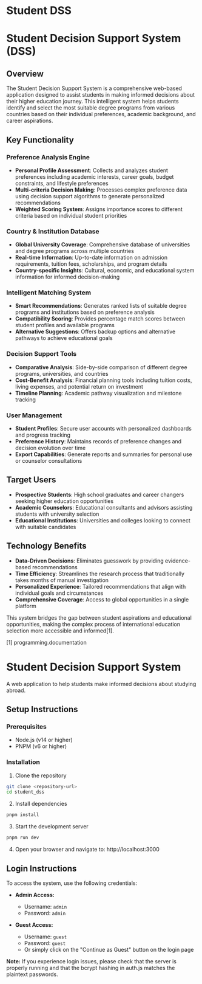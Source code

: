 # Student DSS

# Student Decision Support System (DSS)

## Overview

The Student Decision Support System is a comprehensive web-based application designed to assist students in making informed decisions about their higher education journey. This intelligent system helps students identify and select the most suitable degree programs from various countries based on their individual preferences, academic background, and career aspirations.

## Key Functionality

### **Preference Analysis Engine**
- **Personal Profile Assessment**: Collects and analyzes student preferences including academic interests, career goals, budget constraints, and lifestyle preferences
- **Multi-criteria Decision Making**: Processes complex preference data using decision support algorithms to generate personalized recommendations
- **Weighted Scoring System**: Assigns importance scores to different criteria based on individual student priorities

### **Country & Institution Database**
- **Global University Coverage**: Comprehensive database of universities and degree programs across multiple countries
- **Real-time Information**: Up-to-date information on admission requirements, tuition fees, scholarships, and program details
- **Country-specific Insights**: Cultural, economic, and educational system information for informed decision-making

### **Intelligent Matching System**
- **Smart Recommendations**: Generates ranked lists of suitable degree programs and institutions based on preference analysis
- **Compatibility Scoring**: Provides percentage match scores between student profiles and available programs
- **Alternative Suggestions**: Offers backup options and alternative pathways to achieve educational goals

### **Decision Support Tools**
- **Comparative Analysis**: Side-by-side comparison of different degree programs, universities, and countries
- **Cost-Benefit Analysis**: Financial planning tools including tuition costs, living expenses, and potential return on investment
- **Timeline Planning**: Academic pathway visualization and milestone tracking

### **User Management**
- **Student Profiles**: Secure user accounts with personalized dashboards and progress tracking
- **Preference History**: Maintains records of preference changes and decision evolution over time
- **Export Capabilities**: Generate reports and summaries for personal use or counselor consultations

## Target Users

- **Prospective Students**: High school graduates and career changers seeking higher education opportunities
- **Academic Counselors**: Educational consultants and advisors assisting students with university selection
- **Educational Institutions**: Universities and colleges looking to connect with suitable candidates

## Technology Benefits

- **Data-Driven Decisions**: Eliminates guesswork by providing evidence-based recommendations
- **Time Efficiency**: Streamlines the research process that traditionally takes months of manual investigation
- **Personalized Experience**: Tailored recommendations that align with individual goals and circumstances
- **Comprehensive Coverage**: Access to global opportunities in a single platform

This system bridges the gap between student aspirations and educational opportunities, making the complex process of international education selection more accessible and informed[1].

[1] programming.documentation

# Student Decision Support System

A web application to help students make informed decisions about studying abroad.

## Setup Instructions

### Prerequisites
- Node.js (v14 or higher)
- PNPM (v6 or higher)

### Installation

1. Clone the repository
```bash
git clone <repository-url>
cd student_dss
```

2. Install dependencies
```bash
pnpm install
```

3. Start the development server
```bash
pnpm run dev
```

4. Open your browser and navigate to: http://localhost:3000

## Login Instructions

To access the system, use the following credentials:

- **Admin Access:**
  - Username: `admin`
  - Password: `admin`

- **Guest Access:**
  - Username: `guest`
  - Password: `guest`
  - Or simply click on the "Continue as Guest" button on the login page

**Note:** If you experience login issues, please check that the server is properly running and that the bcrypt hashing in auth.js matches the plaintext passwords.